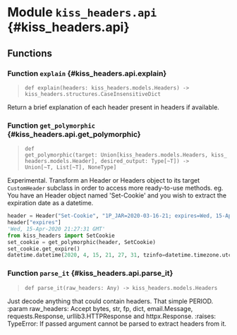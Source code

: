 # Module `kiss_headers.api` {#kiss_headers.api}

## Functions

### Function `explain` {#kiss_headers.api.explain}

> `def explain(headers: kiss_headers.models.Headers) -> kiss_headers.structures.CaseInsensitiveDict`

Return a brief explanation of each header present in headers if available.

### Function `get_polymorphic` {#kiss_headers.api.get_polymorphic}

> `def get_polymorphic(target: Union[kiss_headers.models.Headers, kiss_headers.models.Header], desired_output: Type[~T]) -> Union[~T, List[~T], NoneType]`

Experimental. Transform an Header or Headers object to its target <code>CustomHeader</code> subclass
in order to access more ready-to-use methods. eg. You have an Header object named 'Set-Cookie' and you wish
to extract the expiration date as a datetime.

```python
header = Header("Set-Cookie", "1P_JAR=2020-03-16-21; expires=Wed, 15-Apr-2020 21:27:31 GMT")
header["expires"]
'Wed, 15-Apr-2020 21:27:31 GMT'
from kiss_headers import SetCookie
set_cookie = get_polymorphic(header, SetCookie)
set_cookie.get_expire()
datetime.datetime(2020, 4, 15, 21, 27, 31, tzinfo=datetime.timezone.utc)
```

### Function `parse_it` {#kiss_headers.api.parse_it}

> `def parse_it(raw_headers: Any) -> kiss_headers.models.Headers`


Just decode anything that could contain headers. That simple PERIOD.
:param raw_headers: Accept bytes, str, fp, dict, email.Message, requests.Response, urllib3.HTTPResponse and httpx.Response.
:raises:
    TypeError: If passed argument cannot be parsed to extract headers from it.


